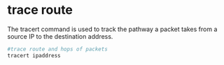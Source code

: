 # trace route
The tracert command is used to track the pathway a packet takes from a source IP to the destination address.
```Powershell
#trace route and hops of packets
tracert ipaddress
```